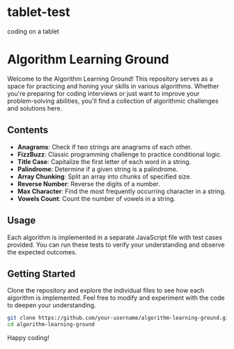 # tablet-test
coding on a tablet

# Algorithm Learning Ground

Welcome to the Algorithm Learning Ground! This repository serves as a space for practicing and honing your skills in various algorithms. Whether you're preparing for coding interviews or just want to improve your problem-solving abilities, you'll find a collection of algorithmic challenges and solutions here.

## Contents

- **Anagrams**: Check if two strings are anagrams of each other.
- **FizzBuzz**: Classic programming challenge to practice conditional logic.
- **Title Case**: Capitalize the first letter of each word in a string.
- **Palindrome**: Determine if a given string is a palindrome.
- **Array Chunking**: Split an array into chunks of specified size.
- **Reverse Number**: Reverse the digits of a number.
- **Max Character**: Find the most frequently occurring character in a string.
- **Vowels Count**: Count the number of vowels in a string.

## Usage

Each algorithm is implemented in a separate JavaScript file with test cases provided. You can run these tests to verify your understanding and observe the expected outcomes.

## Getting Started

Clone the repository and explore the individual files to see how each algorithm is implemented. Feel free to modify and experiment with the code to deepen your understanding.

```bash
git clone https://github.com/your-username/algorithm-learning-ground.git
cd algorithm-learning-ground
```

Happy coding!
